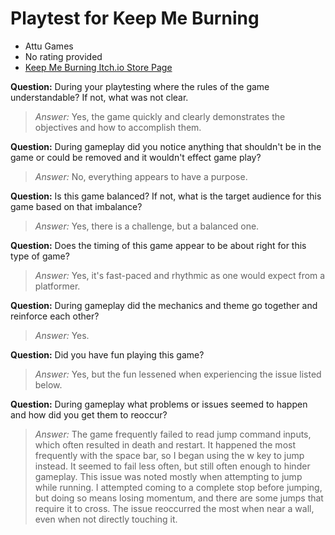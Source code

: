 # Playtest for Keep Me Burning

* Attu Games
* No rating provided
* [Keep Me Burning Itch.io Store Page](https://navrcl.itch.io/keep-me-burning)

**Question:** During your playtesting where the rules of the game understandable? If not, what was not clear.
> _Answer:_ Yes, the game quickly and clearly demonstrates the objectives and how to accomplish them.

**Question:** During gameplay did you notice anything that shouldn't be in the game or could be removed and it wouldn't effect game play?
> _Answer:_ No, everything appears to have a purpose.

**Question:** Is this game balanced? If not, what is the target audience for this game based on that imbalance?
> _Answer:_ Yes, there is a challenge, but a balanced one.

**Question:** Does the timing of this game appear to be about right for this type of game?
> _Answer:_ Yes, it's fast-paced and rhythmic as one would expect from a platformer.

**Question:** During gameplay did the mechanics and theme go together and reinforce each other?
> _Answer:_ Yes.

**Question:** Did you have fun playing this game?
> _Answer:_ Yes, but the fun lessened when experiencing the issue listed below.

**Question:** During gameplay what problems or issues seemed to happen and how did you get them to reoccur?
> _Answer:_ The game frequently failed to read jump command inputs, which often resulted in death and restart. It happened the most frequently with the space bar, so I began using the w key to jump instead. It seemed to fail less often, but still often enough to hinder gameplay. This issue was noted mostly when attempting to jump while running. I attempted coming to a complete stop before jumping, but doing so means losing momentum, and there are some jumps that require it to cross. The issue reoccurred the most when near a wall, even when not directly touching it.
